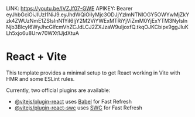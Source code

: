 LINK: https://youtu.be/IVZJf07-GWE
APIKEY: Bearer eyJhbGciOiJIUzI1NiJ9.eyJhdWQiOiIyMjc3ODJjYzlmNTNlOGY5OWYwMjZkYzk4ZWUzNmE1ZSIsInN1YiI6IjY2M2ViYWExMTRiYjViZmM0YjExYTM3NyIsInNjb3BlcyI6WyJhcGlfcmVhZCJdLCJ2ZXJzaW9uIjoxfQ.tkqOJKCbipx9ggJluKLh5xjo6u8Urw70WXt1JjdXtuA










# React + Vite

This template provides a minimal setup to get React working in Vite with HMR and some ESLint rules.

Currently, two official plugins are available:

- [@vitejs/plugin-react](https://github.com/vitejs/vite-plugin-react/blob/main/packages/plugin-react/README.md) uses [Babel](https://babeljs.io/) for Fast Refresh
- [@vitejs/plugin-react-swc](https://github.com/vitejs/vite-plugin-react-swc) uses [SWC](https://swc.rs/) for Fast Refresh
